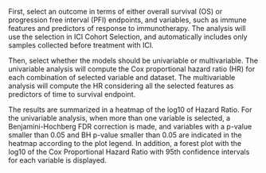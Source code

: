 First, select an outcome in terms of either overall survival (OS) or progression free interval (PFI) endpoints,  and variables, such as immune features and predictors of response to immunotherapy. The analysis will use the selection in ICI Cohort Selection, and automatically includes only samples collected before treatment with ICI.

Then, select whether the models should be univariable or multivariable. The univariable analysis will compute the Cox proportional hazard ratio (HR) for each combination of selected variable and dataset. The multivariable analysis will compute the HR considering all the selected features as predictors of time to survival endpoint.

The results are summarized in a heatmap of the log10 of Hazard Ratio. For the univariable analysis, when more than one variable is selected, a Benjamini-Hochberg FDR correction is made, and variables with a p-value smaller than 0.05 and BH p-value smaller than 0.05 are indicated in the heatmap according to the plot legend. In addition, a forest plot with the log10 of the Cox Proportional Hazard Ratio with 95th confidence intervals for each variable is displayed.
